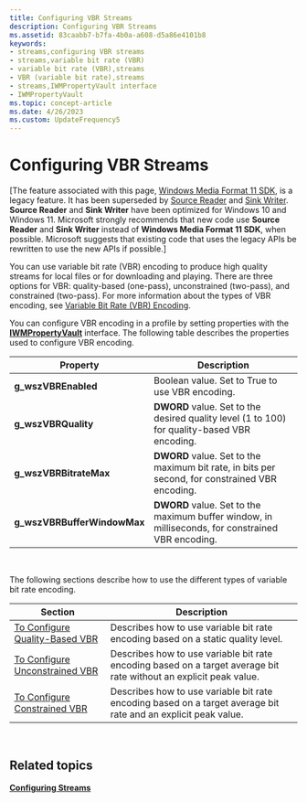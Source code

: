 ```yaml
---
title: Configuring VBR Streams
description: Configuring VBR Streams
ms.assetid: 83caabb7-b7fa-4b0a-a608-d5a86e4101b8
keywords:
- streams,configuring VBR streams
- streams,variable bit rate (VBR)
- variable bit rate (VBR),streams
- VBR (variable bit rate),streams
- streams,IWMPropertyVault interface
- IWMPropertyVault
ms.topic: concept-article
ms.date: 4/26/2023
ms.custom: UpdateFrequency5
---
```


# Configuring VBR Streams

\[The feature associated with this page, [Windows Media Format 11 SDK](/windows/win32/wmformat/windows-media-format-11-sdk), is a legacy feature. It has been superseded by [Source Reader](/windows/win32/medfound/source-reader) and [Sink Writer](/windows/win32/medfound/sink-writer). **Source Reader** and **Sink Writer** have been optimized for Windows 10 and Windows 11. Microsoft strongly recommends that new code use **Source Reader** and **Sink Writer** instead of **Windows Media Format 11 SDK**, when possible. Microsoft suggests that existing code that uses the legacy APIs be rewritten to use the new APIs if possible.\]

You can use variable bit rate (VBR) encoding to produce high quality streams for local files or for downloading and playing. There are three options for VBR: quality-based (one-pass), unconstrained (two-pass), and constrained (two-pass). For more information about the types of VBR encoding, see [Variable Bit Rate (VBR) Encoding](variable-bit-rate--vbr--encoding.md).

You can configure VBR encoding in a profile by setting properties with the [**IWMPropertyVault**](/previous-versions/windows/desktop/api/wmsdkidl/nn-wmsdkidl-iwmpropertyvault) interface. The following table describes the properties used to configure VBR encoding.



| Property                     | Description                                                                                       |
|------------------------------|---------------------------------------------------------------------------------------------------|
| **g\_wszVBREnabled**         | Boolean value. Set to True to use VBR encoding.                                                   |
| **g\_wszVBRQuality**         | **DWORD** value. Set to the desired quality level (1 to 100) for quality-based VBR encoding.      |
| **g\_wszVBRBitrateMax**      | **DWORD** value. Set to the maximum bit rate, in bits per second, for constrained VBR encoding.   |
| **g\_wszVBRBufferWindowMax** | **DWORD** value. Set to the maximum buffer window, in milliseconds, for constrained VBR encoding. |



 

The following sections describe how to use the different types of variable bit rate encoding.



| Section                                                              | Description                                                                                                        |
|----------------------------------------------------------------------|--------------------------------------------------------------------------------------------------------------------|
| [To Configure Quality-Based VBR](to-configure-quality-based-vbr.md) | Describes how to use variable bit rate encoding based on a static quality level.                                   |
| [To Configure Unconstrained VBR](to-configure-unconstrained-vbr.md) | Describes how to use variable bit rate encoding based on a target average bit rate without an explicit peak value. |
| [To Configure Constrained VBR](to-configure-constrained-vbr.md)     | Describes how to use variable bit rate encoding based on a target average bit rate and an explicit peak value.     |



 

## Related topics

<dl> <dt>

[**Configuring Streams**](configuring-streams.md)
</dt> </dl>

 

 




